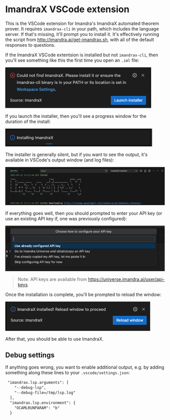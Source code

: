 # ImandraX VSCode extension

This is the VSCode extension for Imandra's ImandraX automated theorem prover. It
requires `imandrax-cli` in your path, which includes the language server. If that's
missing, it'll prompt you to install it. It's effectively running the script from
http://imandra.ai/get-imandrax.sh, with all of the default responses to questions.

If the ImandraX VSCode extentsion is installed but not `imandrax-cli`, then you'll
see something like this the first time you open an `.iml` file:

![Launch installer prompt](assets/readme-1.png)

If you launch the installer, then you'll see a progress window for the duration of the
install:

![Progress window](assets/readme-2.png)

The installer is generally silent, but if you want to see the output, it's available
in VSCode's output window (and log files):

![Log view](assets/readme-5.png)


If everything goes well, then you should prompted to enter your API key (or use an 
existing API key if, one was previously configured):

![API Key prompt](assets/readme-3.png)

> Note: API keys are available from https://universe.imandra.ai/user/api-keys.

Once the installation is complete, you'll be prompted to reload the window:

![Installation complete](assets/readme-4.png)

After that, you should be able to use ImandraX.

## Debug settings

If anything goes wrong, you want to enable additional output, e.g. by adding
something along these lines to your `.vscode/settings.json`:

```
 "imandrax.lsp.arguments": [
    "--debug-lsp",
    "--debug-file=/tmp/lsp.log"
  ],
  "imandrax.lsp.environment": {
    "OCAMLRUNPARAM": "b"
  }
```
